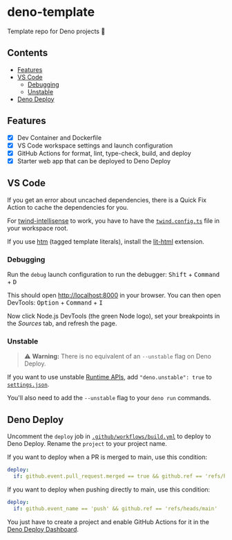 # deno-template

Template repo for Deno projects 🦕

## Contents

- [Features](#features)
- [VS Code](#vs-code)
  - [Debugging](#debugging)
  - [Unstable](#unstable)
- [Deno Deploy](#deno-deploy)

## Features

- [x] Dev Container and Dockerfile
- [x] VS Code workspace settings and launch configuration
- [x] GitHub Actions for format, lint, type-check, build, and deploy
- [x] Starter web app that can be deployed to Deno Deploy

## VS Code

If you get an error about uncached dependencies, there is a Quick Fix Action to cache the dependencies for you.

For [twind-intellisense](https://marketplace.visualstudio.com/items?itemName=sastan.twind-intellisense) to work, you have to have the [`twind.config.ts`](./twind.config.ts) file in your workspace root.

If you use [htm](https://github.com/developit/htm) (tagged template literals), install the [lit-html](https://marketplace.visualstudio.com/items?itemName=bierner.lit-html) extension.

### Debugging

Run the `debug` launch configuration to run the debugger: <kbd>Shift</kbd> + <kbd>Command</kbd> + <kbd>D</kbd>

This should open <http://localhost:8000> in your browser. You can then open DevTools: <kbd>Option</kbd> + <kbd>Command</kbd> + <kbd>I</kbd>

Now click Node.js DevTools (the green Node logo), set your breakpoints in the _Sources_ tab, and refresh the page.

### Unstable

> ⚠️ **Warning:** There is no equivalent of an `--unstable` flag on Deno Deploy.

If you want to use unstable [Runtime APIs](https://deno.land/api?unstable), add `"deno.unstable": true` to [`settings.json`](./.vscode/settings.json).

You'll also need to add the `--unstable` flag to your `deno run` commands.

## Deno Deploy

Uncomment the `deploy` job in [`.github/workflows/build.yml`](./github/workflows/build.yml) to deploy to Deno Deploy. Rename the `project` to your project name.

If you want to deploy when a PR is merged to main, use this condition:

```yaml
deploy:
  if: github.event.pull_request.merged == true && github.ref == 'refs/heads/main'
```

If you want to deploy when pushing directly to main, use this condition:

```yaml
deploy:
  if: github.event_name == 'push' && github.ref == 'refs/heads/main'
```

You just have to create a project and enable GitHub Actions for it in the [Deno Deploy Dashboard](https://dash.deno.com).

